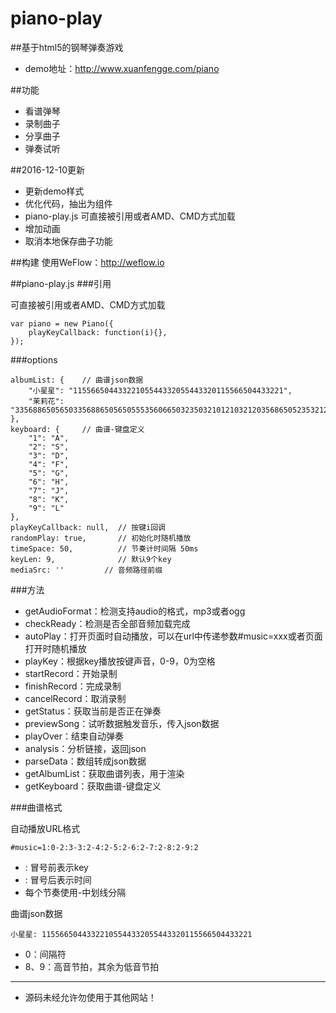 piano-play
==========

##基于html5的钢琴弹奏游戏

- demo地址：http://www.xuanfengge.com/piano


##功能

- 看谱弹琴
- 录制曲子
- 分享曲子
- 弹奏试听

##2016-12-10更新
- 更新demo样式
- 优化代码，抽出为组件
- piano-play.js 可直接被引用或者AMD、CMD方式加载
- 增加动画
- 取消本地保存曲子功能

##构建
使用WeFlow：http://weflow.io

##piano-play.js
###引用

可直接被引用或者AMD、CMD方式加载

````
var piano = new Piano({
	playKeyCallback: function(i){},
});
````

###options
````
albumList: {	// 曲谱json数据
	"小星星": "11556650443322105544332055443320115566504433221",
	"茉莉花": "33568865056503356886505650555356066503235032101210321203568650523532121",
},
keyboard: {		// 曲谱-键盘定义
	"1": "A",
	"2": "S",
	"3": "D",
	"4": "F",
	"5": "G",
	"6": "H",
	"7": "J",
	"8": "K",
	"9": "L"
},
playKeyCallback: null,	// 按键i回调
randomPlay: true,		// 初始化时随机播放
timeSpace: 50,			// 节奏计时间隔 50ms
keyLen: 9,				// 默认9个key
mediaSrc: ''         // 音频路径前缀
````

###方法
- getAudioFormat：检测支持audio的格式，mp3或者ogg
- checkReady：检测是否全部音频加载完成
- autoPlay：打开页面时自动播放，可以在url中传递参数#music=xxx或者页面打开时随机播放
- playKey：根据key播放按键声音，0-9，0为空格
- startRecord：开始录制
- finishRecord：完成录制
- cancelRecord：取消录制
- getStatus：获取当前是否正在弹奏
- previewSong：试听数据触发音乐，传入json数据
- playOver：结束自动弹奏
- analysis：分析链接，返回json
- parseData：数组转成json数据
- getAlbumList：获取曲谱列表，用于渲染
- getKeyboard：获取曲谱-键盘定义

###曲谱格式

自动播放URL格式

`#music=1:0-2:3-3:2-4:2-5:2-6:2-7:2-8:2-9:2`

- : 冒号前表示key
- : 冒号后表示时间
- 每个节奏使用-中划线分隔

曲谱json数据

`小星星: 11556650443322105544332055443320115566504433221`

- 0：间隔符
- 8、9：高音节拍，其余为低音节拍

-------------------
 * 源码未经允许勿使用于其他网站！
